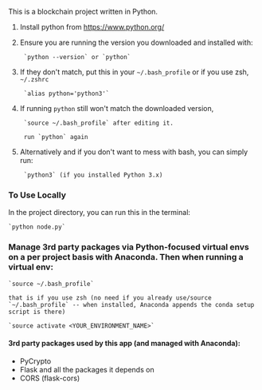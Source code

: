 This is a blockchain project written in Python.

1. Install python from https://www.python.org/

2. Ensure you are running the version you downloaded and installed with:

        `python --version` or `python`

3. If they don't match, put this in your `~/.bash_profile` or if you use zsh, `~/.zshrc`

        `alias python='python3'`

4. If running `python` still won't match the downloaded version,

        `source ~/.bash_profile` after editing it.

        run `python` again

5. Alternatively and if you don't want to mess with bash, you can simply run:

        `python3` (if you installed Python 3.x)

### To Use Locally

In the project directory, you can run this in the terminal:

    `python node.py`

### Manage 3rd party packages via Python-focused virtual envs on a per project basis with Anaconda. Then when running a virtual env:

    `source ~/.bash_profile`
    
    that is if you use zsh (no need if you already use/source `~/.bash_profile` -- when installed, Anaconda appends the conda setup script is there)

    `source activate <YOUR_ENVIRONMENT_NAME>`

#### 3rd party packages used by this app (and managed with Anaconda): ####
  - PyCrypto
  - Flask and all the packages it depends on
  - CORS (flask-cors)
